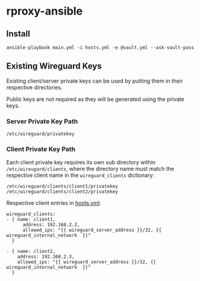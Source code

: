 # rproxy-ansible

## Install

```
ansible-playbook main.yml -i hosts.yml -e @vault.yml --ask-vault-pass
```

## Existing Wireguard Keys

Existing client/server private keys can be used by putting them in their respective directories.

Public keys are not required as they will be generated using the private keys.

### Server Private Key Path
```
/etc/wireguard/privatekey
```

### Client Private Key Path

Each client private key requires its own sub directory within `/etc/wireugard/clients`, where the directory name must match the respective client name in the `wireguard_clients` dictionary:
```
/etc/wireguard/clients/client1/privatekey
/etc/wireguard/clients/client2/privatekey
```

Respective client entries in [hosts.yml](https://github.com/basharkey/rproxy-ansible/blob/main/hosts.yml):

```
wireguard_clients:
- { name: client1,
      address: 192.168.2.2,
      allowed_ips: "{{ wireguard_server_address }}/32, {{ wireguard_internal_network  }}"
  }

- { name: client2,
    address: 192.168.2.3,
    allowed_ips: "{{ wireguard_server_address }}/32, {{ wireguard_internal_network  }}"
  }
```
